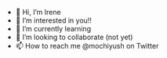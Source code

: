 - 👋 Hi, I’m Irene
- 👀 I’m interested in you!!
- 🌱 I’m currently learning 
- 💞️ I’m looking to collaborate (not yet)
- 📫 How to reach me @mochiyush on Twitter

<!---
KiwiiMelonn/KiwiiMelonn is a ✨ special ✨ repository because its `README.md` (this file) appears on your GitHub profile.
You can click the Preview link to take a look at your changes.
--->
